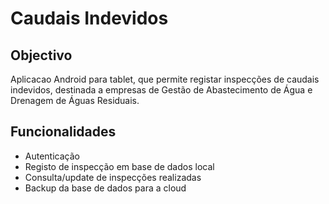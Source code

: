 
Caudais Indevidos
=================
## Objectivo
Aplicacao Android para tablet, que permite registar inspecções de caudais indevidos, destinada
a empresas de Gestão de Abastecimento de Água e Drenagem de Águas Residuais.


## Funcionalidades

* Autenticação
* Registo de inspecção em base de dados local
* Consulta/update de inspecções realizadas
* Backup da base de dados para a cloud





